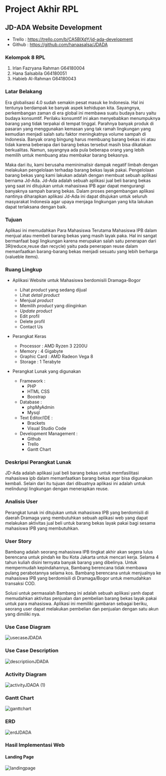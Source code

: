# Project Akhir RPL

## JD-ADA Website Development
- Trello : https://trello.com/b/CA5BlXdY/jd-ada-development
- Github : https://github.com/hanaasalsa/JDADA

### Kelompok 8 RPL
1. Irlan Fazryana Rahman  G64180004
2. Hana Salsabila         G64180051 
3. Habieb Al-Rahman       G64180043

### Latar Belakang
Era globalisasi 4.0 sudah semakin pesat masuk ke Indonesia. Hal ini tentunya berdampak ke banyak aspek kehidupan kita. Sayangnya, perkembangan zaman di era global ini membawa suatu budaya baru yaitu budaya konsumtif. Perilaku konsumtif ini akan menyebabkan menumpuknya barang yang tidak terpakai di tempat tinggal. Parahnya banyak produk di pasaran yang menggunakan kemasan yang tak ramah lingkungan yang kemudian menjadi salah satu faktor meningkatnya volume sampah di Indonesia. Banyak orang bingung harus membuang barang bekas ini atau tidak karena beberapa dari barang bekas tersebut masih bisa dikatakan berkualitas. Namun, sayangnya ada pula beberapa orang yang lebih memilih untuk membuang atau membakar barang bekasnya.

Maka dari itu, kami berusaha meminimalisir dampak negatif limbah dengan melakukan pengelolaan terhadap barang bekas layak pakai. Pengelolaan barang bekas yang kami lakukan adalah dengan membuat sebuah aplikasi bernama Jd-Ada. Jd-Ada adalah sebuah aplikasi jual beli barang bekas yang saat ini ditujukan untuk mahasiswa IPB agar dapat mengurangi banyaknya sampah barang bekas. Dalam proses pengembangan aplikasi nantinya diharapkan aplikasi Jd-Ada ini dapat ditujukan untuk seluruh masyarakat Indonesia agar upaya menjaga lingkungan yang kita lakukan dapat terlaksana dengan baik.

### Tujuan
Aplikasi ini memudahkan Para Mahasiswa Terutama Mahasiswa IPB dalam menjual atau membeli barang bekas yang masih layak paka. Hal ini sangat bermanfaat bagi lingkungan karena merupakan salah satu penerapan dari 3R(reduce,reuse dan recycle) yaitu pada penerapan reuse dalam memanfaatkan barang-barang bekas menjadi sesuatu yang lebih berharga (valueble items).

### Ruang Lingkup
- Aplikasi Website untuk Mahasiswa berdomisili Dramaga-Bogor
    - Lihat *product* yang sedang dijual
    - Lihat *detail product*
    - Menjual *product*
    - Memilih *product* yang diinginkan
    - *Update product*
    - Edit profil
    - Delete profil
    - Contact Us
    
- Perangkat Keras
    - Processor : AMD Ryzen 3 2200U
    - Memory : 4 Gigabyte
    - Graphic Card : AMD Radeon Vega 8
    - Storage : 1 Terabyte


- Perangkat Lunak yang digunakan
    - Framework :
        - PHP
        - HTML CSS
        - Boostrap 
    - Database :
        - phpMyAdmin
        - Mysql
    - Text Editor/IDE :
        - Brackets
        - Visual Studio Code
    - Development Management :
        - Github
        - Trello
        - Gantt Chart

### Deskripsi Perangkat Lunak
JD-Ada adalah aplikasi jual beli barang bekas untuk memfasilitasi mahasiswa ipb dalam memanfaatkan barang bekas agar bisa digunakan kembali. Selain dari itu tujuan dari dibuatnya aplikasi ini adalah untuk melindungi lingkungan dengan menerapkan reuse.

### Analisis User
Perangkat lunak ini ditujukan untuk mahasiswa IPB yang berdomisili di daerah Dramaga yang membutuhkan sebuah aplikasi web yang dapat melakukan aktivitas jual beli untuk barang bekas layak pakai bagi sesama mahasiswa IPB yang membutuhkan.

### User Story
Bambang adalah seorang mahasiswa IPB tingkat akhir akan segera lulus berencana untuk pindah ke Ibu Kota Jakarta untuk mencari kerja. Selama 4 tahun kuliah disini ternyata banyak barang yang dibelinya. Untuk mempermudah kepindahannya, Bambang berencana tidak membawa pulang perabotannya selama kos. Bambang berencana untuk menjualnya ke mahasiswa IPB yang berdomisili di Dramaga/Bogor untuk memudahkan transaksi COD.

Solusi untuk permasalah Bambang ini adalah sebuah aplikasi yanh dapat memudahkan aktivitas penjualan dan pembelian barang bekas layak pakai untuk para mahasiswa. Aplikasi ini memiliki gambaran sebagai beriku, seorang user dapat melakukan pembelian dan penjualan dengan satu akun yang dimiliki nya.

### Use Case Diagram
![usecaseJDADA](https://user-images.githubusercontent.com/60083962/82160877-7f988200-98c2-11ea-906c-77864981e203.png)

### Use Case Description
![descriptiionJDADA](https://user-images.githubusercontent.com/60083962/82161192-e1f28200-98c4-11ea-9604-c9eeeb67e345.png)

### Activity Diagram
![activityJDADA (1)](https://user-images.githubusercontent.com/60083962/82161468-2e3ec180-98c7-11ea-973d-22ab675d4c2d.png)

### Gantt Chart
![ganttchart](https://user-images.githubusercontent.com/60083962/82161227-2e3dc200-98c5-11ea-8b17-34a66e3cea43.PNG)

### ERD
![erdJDADA](https://user-images.githubusercontent.com/60083962/82161220-1ebe7900-98c5-11ea-8c01-68150a94e12b.png)

### Hasil Implementasi Web
#### Landing Page
![landingpage](https://user-images.githubusercontent.com/60083962/82173922-28fa6a80-98f9-11ea-855e-aa0ceb93d8f5.PNG)
